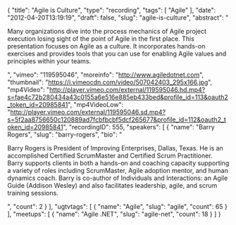 {
  "title": "Agile is Culture",
  "type": "recording",
  "tags": [
    "Agile"
  ],
  "date": "2012-04-20T13:19:19",
  "draft": false,
  "slug": "agile-is-culture",
  "abstract": "<p>Many organizations dive into the process mechanics of Agile project execution losing sight of the point of Agile in the first place. This presentation focuses on Agile as a culture. It incorporates hands-on exercises and provides tools that you can use for enabling Agile values and principles within your teams.</p>",
  "vimeo": "119595046",
  "moreinfo": "http://www.agiledotnet.com",
  "thumbnail": "https://i.vimeocdn.com/video/507042403_295x166.jpg",
  "mp4Video": "http://player.vimeo.com/external/119595046.hd.mp4?s=fae4c72b280434a43c0155a6e516e885eb433bed&profile_id=113&oauth2_token_id=20985841",
  "mp4VideoLow": "http://player.vimeo.com/external/119595046.sd.mp4?s=5f2aa8756650c120889ad7fcbfbcbf5dcf265677&profile_id=112&oauth2_token_id=20985841",
  "recordingID": 555,
  "speakers": [
    {
      "name": "Barry Rogers",
      "slug": "barry-rogers",
      "bio": "<p>Barry Rogers is President of Improving Enterprises, Dallas, Texas. He is an accomplished Certified ScrumMaster and Certified Scrum Practitioner. Barry supports clients in both a hands-on and coaching capacity supporting a variety of roles including ScrumMaster, Agile adoption mentor, and human dynamics coach. Barry is co-author of Individuals and Interactions: an Agile Guide (Addison Wesley) and also facilitates leadership, agile, and scrum training sessions.</p>",
      "count": 2
    }
  ],
  "ugtvtags": [
    {
      "name": "Agile",
      "slug": "agile",
      "count": 65
    }
  ],
  "meetups": [
    {
      "name": "Agile .NET",
      "slug": "agile-net",
      "count": 18
    }
  ]
}